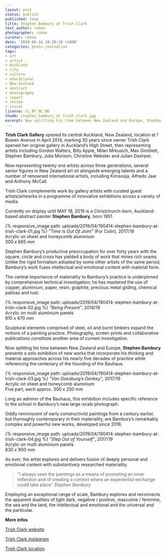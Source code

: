 ```yaml
---
layout: post
status: publish
published: true
title: Stephen Bambury at Trish Clark
text_author: rokma
photographer: rokma
curator: rokma
date: '2019-04-14 10:10:10 +1000'
categories: photo-journalism
tags:
- art
- artist
- Auckland
- city
- culture
- educational
- New-Zealand
- abstract
- photography
- report
- review
- visual
license: CC_BY_NC_ND
thumb: stephen_bambury_at_trish_clark.jpg
excerpt: Now splitting his time between New Zealand and Europe, Stephen Bambury presents a solo exhibition of new works that incorporate his thinking and material approaches across his nearly five decades of practice while referencing the centenary of the founding of the Bauhaus.
---
```

**Trish Clark Gallery** opened its central Auckland, New Zealand, location at 1 Bowen Avenue in April 2014, marking 30 years since owner Trish Clark opened her original gallery in Auckland’s High Street, then representing artists including Gordon Walters, Billy Apple, Milan Mrkusich, Max Gimblett, Stephen Bambury, Julia Morison, Christine Webster and Julian Dashper.

Now representing twenty one artists across three generations, several senior figures in New Zealand art sit alongside emerging talents and a number of renowned international artists, including Kimsooja, Alfredo Jaar and Anthony McCall.

Trish Clark complements work by gallery artists with curated guest artists/artworks in a programme of innovative exhibitions across a variety of media.

Currently on display until MAY 18, 2019 is a Christchurch-born, Auckland-based abstract painter **Stephen Bambury**, born 1951.


{% responsive_image path: uploads/2019/04/190414-stephen-bambury-at-trish-clark-01.jpg %}
_“Time Is Out Of Joint”_ (For Colin), 2017/19  
Acrylic on sheet and honeycomb aluminium  
300 x 665 mm  


Stephen Bambury’s productive preoccupation for over forty years with the square, circle and cross has yielded a body of work that mines rich seams. Unlike the rigid formalism adopted by some other artists of the same period, Bambury’s work fuses intellectual and emotional content with material form.

The central importance of materiality to Bambury’s practice is underpinned by comprehensive technical investigation; he has mastered the use of copper, aluminium, paper, resin, graphite, precious metal gilding, chemical patinas and rust.


{% responsive_image path: uploads/2019/04/190414-stephen-bambury-at-trish-clark-02.jpg %}
_"Being Present"_, 2018/19  
Acrylic on multi aluminium panels  
810 x 470 mm


Sculptural elements comprised of steel, oil and burnt timbers expand the notions of a painting practice. Photography, screen prints and collaborative publications constitute another area of current investigation.

Now splitting his time between New Zealand and Europe, **Stephen Bambury** presents a solo exhibition of new works that incorporate his thinking and material approaches across his nearly five decades of practice while referencing the centenary of the founding of the Bauhaus.


{% responsive_image path: uploads/2019/04/190414-stephen-bambury-at-trish-clark-03.jpg %}
_"Van Doesburg’s Donkey"_, 2017/19  
Acrylic on sheet and honeycomb aluminium  
Five part, each approx. 300 x 250 mm  


Long an admirer of the Bauhaus, this exhibition includes specific reference to the school in Bambury’s new large-scale photograph.

Oddly reminiscent of early constructivist paintings from a century earlier, but thoroughly contemporary in their materiality, are Bambury’s remarkably complex and powerful new works, developed since 2016.


{% responsive_image path: uploads/2019/04/190414-stephen-bambury-at-trish-clark-04.jpg %}
_"Step Out of Yourself"_, 2017/19  
Acrylic on multi aluminium panels  
830 x 900 mm

As ever, the artist explores and delivers fusion of deeply personal and emotional content with substantively researched materiality.

>"I always seen the paintings as a means of promoting an inner reflection and of creating a context where an experiential exchange could take place" _Stephen Bambury_

Employing an exceptional range of scale, Bambury explores and reconnects the apparent dualities of light dark, negative / positive, masculine / feminine, the sea and the land, the intellectual and emotional and the universal and the particular.


**More infos**

[Trish Clark website](https://trishclark.co.nz)

[Trish Clark Instagram](https://www.instagram.com/trishclarkgallery/)

[Trish Clark location](https://goo.gl/maps/8BqRfWjWqk92)
